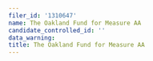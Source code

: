 ```yaml
---
filer_id: '1310647'
name: The Oakland Fund for Measure AA
candidate_controlled_id: ''
data_warning:
title: The Oakland Fund for Measure AA
---
```

